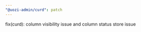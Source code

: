 ```yaml
---
"@uozi-admin/curd": patch
---
```


fix(curd): column visibility issue and column status store issue

